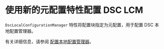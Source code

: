 # 使用新的元配置特性配置 DSC LCM

`DscLocalConfigurationManager` 特性将配置块指定为元配置，用于配置 DSC 本地配置管理器。 

有关详细信息，请参阅 [配置本地配置管理器](../dsc/metaConfig.md)。

<!--HONumber=Jun16_HO4-->


